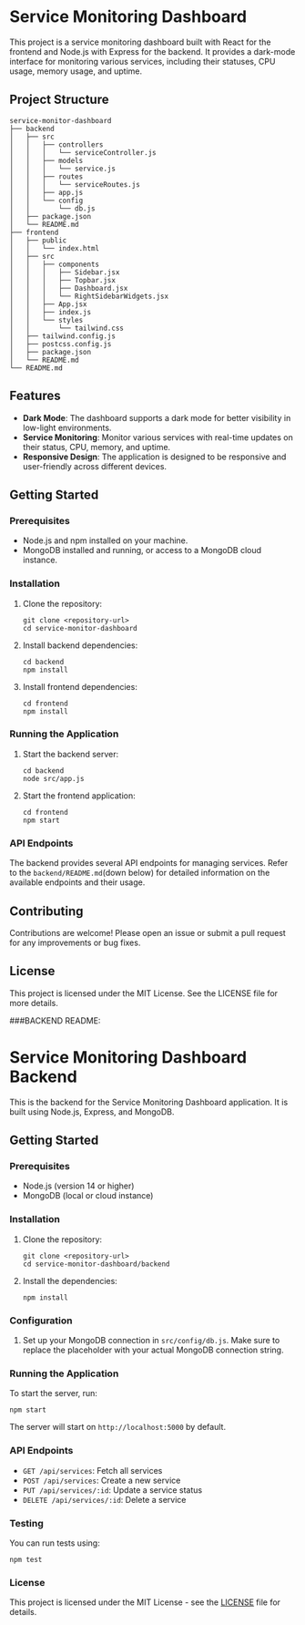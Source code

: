# Service Monitoring Dashboard

This project is a service monitoring dashboard built with React for the frontend and Node.js with Express for the backend. It provides a dark-mode interface for monitoring various services, including their statuses, CPU usage, memory usage, and uptime.

## Project Structure

```
service-monitor-dashboard
├── backend
│   ├── src
│   │   ├── controllers
│   │   │   └── serviceController.js
│   │   ├── models
│   │   │   └── service.js
│   │   ├── routes
│   │   │   └── serviceRoutes.js
│   │   ├── app.js
│   │   └── config
│   │       └── db.js
│   ├── package.json
│   └── README.md
├── frontend
│   ├── public
│   │   └── index.html
│   ├── src
│   │   ├── components
│   │   │   ├── Sidebar.jsx
│   │   │   ├── Topbar.jsx
│   │   │   ├── Dashboard.jsx
│   │   │   └── RightSidebarWidgets.jsx
│   │   ├── App.jsx
│   │   ├── index.js
│   │   └── styles
│   │       └── tailwind.css
│   ├── tailwind.config.js
│   ├── postcss.config.js
│   ├── package.json
│   └── README.md
└── README.md
```

## Features

- **Dark Mode**: The dashboard supports a dark mode for better visibility in low-light environments.
- **Service Monitoring**: Monitor various services with real-time updates on their status, CPU, memory, and uptime.
- **Responsive Design**: The application is designed to be responsive and user-friendly across different devices.

## Getting Started

### Prerequisites

- Node.js and npm installed on your machine.
- MongoDB installed and running, or access to a MongoDB cloud instance.

### Installation

1. Clone the repository:
   ```
   git clone <repository-url>
   cd service-monitor-dashboard
   ```

2. Install backend dependencies:
   ```
   cd backend
   npm install
   ```

3. Install frontend dependencies:
   ```
   cd frontend
   npm install
   ```

### Running the Application

1. Start the backend server:
   ```
   cd backend
   node src/app.js
   ```

2. Start the frontend application:
   ```
   cd frontend
   npm start
   ```

### API Endpoints

The backend provides several API endpoints for managing services. Refer to the `backend/README.md`(down below) for detailed information on the available endpoints and their usage.

## Contributing

Contributions are welcome! Please open an issue or submit a pull request for any improvements or bug fixes.

## License

This project is licensed under the MIT License. See the LICENSE file for more details.

###BACKEND README:
# Service Monitoring Dashboard Backend

This is the backend for the Service Monitoring Dashboard application. It is built using Node.js, Express, and MongoDB.

## Getting Started

### Prerequisites

- Node.js (version 14 or higher)
- MongoDB (local or cloud instance)

### Installation

1. Clone the repository:
   ```
   git clone <repository-url>
   cd service-monitor-dashboard/backend
   ```

2. Install the dependencies:
   ```
   npm install
   ```

### Configuration

1. Set up your MongoDB connection in `src/config/db.js`. Make sure to replace the placeholder with your actual MongoDB connection string.

### Running the Application

To start the server, run:
```
npm start
```

The server will start on `http://localhost:5000` by default.

### API Endpoints

- `GET /api/services`: Fetch all services
- `POST /api/services`: Create a new service
- `PUT /api/services/:id`: Update a service status
- `DELETE /api/services/:id`: Delete a service

### Testing

You can run tests using:
```
npm test
```

### License

This project is licensed under the MIT License - see the [LICENSE](LICENSE) file for details.

